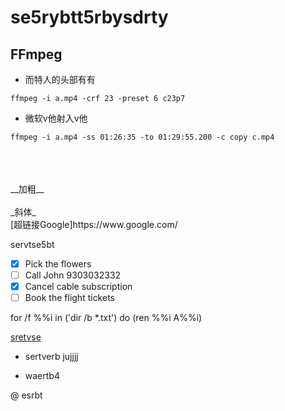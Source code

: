 # se5rybtt5rbysdrty

## FFmpeg  

* 而特人的头部有有
```
ffmpeg -i a.mp4 -crf 23 -preset 6 c23p7
```



* 微软v他射入v他
```
ffmpeg -i a.mp4 -ss 01:26:35 -to 01:29:55.200 -c copy c.mp4
```
<br/>
<br/>
<br/>
__加粗__
<br/>
<br/>
_斜体_
<br/>
[超链接Google]https://www.google.com/


servtse5bt
- [x] Pick the flowers
- [ ] Call John 9303032332
- [x] Cancel cable subscription
- [ ] Book the flight tickets 

for /f %%i in ('dir /b *.txt') do (ren %%i A%%i)

[sretvse](https://www.zhihu.com/question/28534197)
- sertverb
jujjjj
* waertb4

@ esrbt



   













